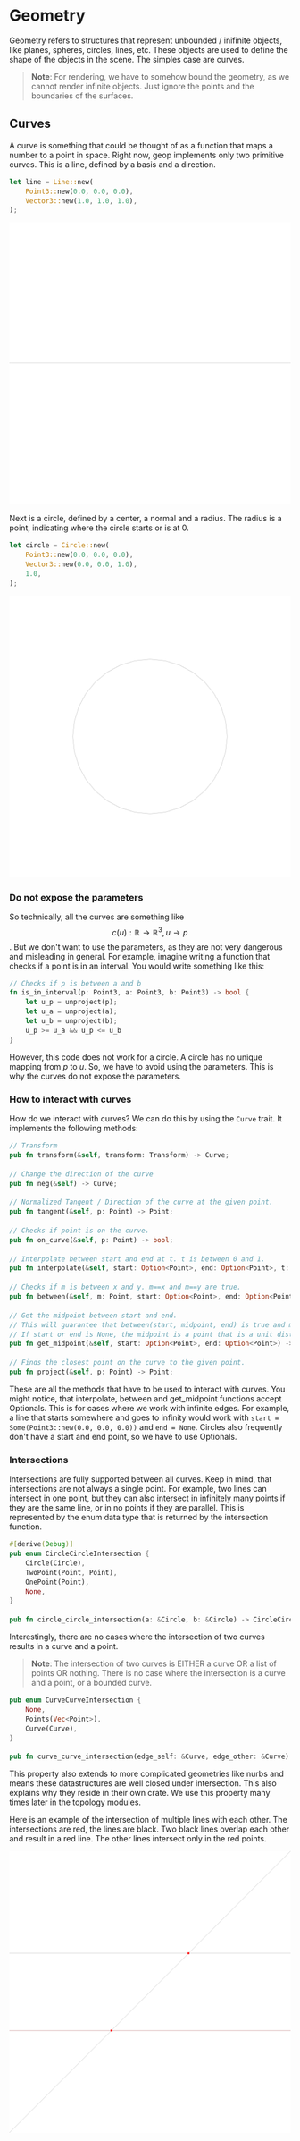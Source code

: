 # Geometry

Geometry refers to structures that represent unbounded / inifinite objects, like planes, spheres, circles, lines, etc. These objects are used to define the shape of the objects in the scene. The simples case are curves.

> **Note**: For rendering, we have to somehow bound the geometry, as we cannot render infinite objects. Just ignore the points and the boundaries of the surfaces.

## Curves

A curve is something that could be thought of as a function that maps a number to a point in space. Right now, geop implements only two primitive curves. This is a line, defined by a basis and a direction.

```rust
let line = Line::new(
    Point3::new(0.0, 0.0, 0.0),
    Vector3::new(1.0, 1.0, 1.0),
);
```

![Line](./generated_images/geometry/primitive_line.png)

Next is a circle, defined by a center, a normal and a radius. The radius is a point, indicating where the circle starts or is at 0.

```rust
let circle = Circle::new(
    Point3::new(0.0, 0.0, 0.0),
    Vector3::new(0.0, 0.0, 1.0),
    1.0,
);
```

![Circle](./generated_images/geometry/primitive_circle.png)

### Do not expose the parameters

So technically, all the curves are something like $$c(u): \mathbb{R} \rightarrow \mathbb{R}^3, u \rightarrow p$$. But we don't want to use the parameters, as they are not very dangerous and misleading in general. For example, imagine writing a function that checks if a point is in an interval. You would write something like this:

```rust
// Checks if p is between a and b
fn is_in_interval(p: Point3, a: Point3, b: Point3) -> bool {
    let u_p = unproject(p);
    let u_a = unproject(a);
    let u_b = unproject(b);
    u_p >= u_a && u_p <= u_b
}
```

However, this code does not work for a circle. A circle has no unique mapping from $p$ to $u$. So, we have to avoid using the parameters. This is why the curves do not expose the parameters. 

### How to interact with curves

How do we interact with curves? We can do this by using the `Curve` trait. It implements the following methods:

```rust
// Transform
pub fn transform(&self, transform: Transform) -> Curve;

// Change the direction of the curve
pub fn neg(&self) -> Curve;

// Normalized Tangent / Direction of the curve at the given point.
pub fn tangent(&self, p: Point) -> Point;

// Checks if point is on the curve.
pub fn on_curve(&self, p: Point) -> bool;

// Interpolate between start and end at t. t is between 0 and 1.
pub fn interpolate(&self, start: Option<Point>, end: Option<Point>, t: f64) -> Point;

// Checks if m is between x and y. m==x and m==y are true.
pub fn between(&self, m: Point, start: Option<Point>, end: Option<Point>) -> bool;

// Get the midpoint between start and end.
// This will guarantee that between(start, midpoint, end) is true and midpoint != start and midpoint != end.
// If start or end is None, the midpoint is a point that is a unit distance away from the other point.
pub fn get_midpoint(&self, start: Option<Point>, end: Option<Point>) -> Point;

// Finds the closest point on the curve to the given point.
pub fn project(&self, p: Point) -> Point;
```

These are all the methods that have to be used to interact with curves. You might notice, that interpolate, between and get_midpoint functions accept Optionals. This is for cases where we work with infinite edges. For example, a line that starts somewhere and goes to infinity would work with `start = Some(Point3::new(0.0, 0.0, 0.0))` and `end = None`. Circles also frequently don't have a start and end point, so we have to use Optionals.


### Intersections

Intersections are fully supported between all curves. Keep in mind, that intersections are not always a single point. For example, two lines can intersect in one point, but they can also intersect in infinitely many points if they are the same line, or in no points if they are parallel. This is represented by the enum data type that is returned by the intersection function.

```rust
#[derive(Debug)]
pub enum CircleCircleIntersection {
    Circle(Circle),
    TwoPoint(Point, Point),
    OnePoint(Point),
    None,
}

pub fn circle_circle_intersection(a: &Circle, b: &Circle) -> CircleCircleIntersection;
```

Interestingly, there are no cases where the intersection of two curves results in a curve and a point.

> **Note**: The intersection of two curves is EITHER a curve OR a list of points OR nothing. There is no case where the intersection is a curve and a point, or a bounded curve.

```rust
pub enum CurveCurveIntersection {
    None,
    Points(Vec<Point>),
    Curve(Curve),
}

pub fn curve_curve_intersection(edge_self: &Curve, edge_other: &Curve) -> CurveCurveIntersection;
```

This property also extends to more complicated geometries like nurbs and means these datastructures are well closed under intersection. This also explains why they reside in their own crate. We use this property many times later in the topology modules.

Here is an example of the intersection of multiple lines with each other. The intersections are red, the lines are black. Two black lines overlap each other and result in a red line. The other lines intersect only in the red points.

![Line Intersections](./generated_images/geometry/line_line_intersections.png)
